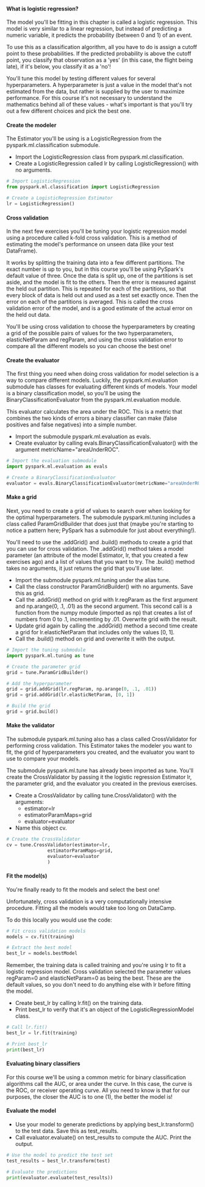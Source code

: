 #### What is logistic regression?
The model you'll be fitting in this chapter is called a logistic regression. This model is very similar to a linear regression, but instead of predicting a numeric variable, it predicts the probability (between 0 and 1) of an event.

To use this as a classification algorithm, all you have to do is assign a cutoff point to these probabilities. If the predicted probability is above the cutoff point, you classify that observation as a 'yes' (in this case, the flight being late), if it's below, you classify it as a 'no'!

You'll tune this model by testing different values for several hyperparameters. A hyperparameter is just a value in the model that's not estimated from the data, but rather is supplied by the user to maximize performance. For this course it's not necessary to understand the mathematics behind all of these values - what's important is that you'll try out a few different choices and pick the best one.

#### Create the modeler
The Estimator you'll be using is a LogisticRegression from the pyspark.ml.classification submodule.
* Import the LogisticRegression class from pyspark.ml.classification.
* Create a LogisticRegression called lr by calling LogisticRegression() with no arguments.
```python
# Import LogisticRegression
from pyspark.ml.classification import LogisticRegression

# Create a LogisticRegression Estimator
lr = LogisticRegression()
```

#### Cross validation
In the next few exercises you'll be tuning your logistic regression model using a procedure called k-fold cross validation. This is a method of estimating the model's performance on unseen data (like your test DataFrame).

It works by splitting the training data into a few different partitions. The exact number is up to you, but in this course you'll be using PySpark's default value of three. Once the data is split up, one of the partitions is set aside, and the model is fit to the others. Then the error is measured against the held out partition. This is repeated for each of the partitions, so that every block of data is held out and used as a test set exactly once. Then the error on each of the partitions is averaged. This is called the cross validation error of the model, and is a good estimate of the actual error on the held out data.

You'll be using cross validation to choose the hyperparameters by creating a grid of the possible pairs of values for the two hyperparameters, elasticNetParam and regParam, and using the cross validation error to compare all the different models so you can choose the best one!

#### Create the evaluator
The first thing you need when doing cross validation for model selection is a way to compare different models. Luckily, the pyspark.ml.evaluation submodule has classes for evaluating different kinds of models. Your model is a binary classification model, so you'll be using the BinaryClassificationEvaluator from the pyspark.ml.evaluation module.

This evaluator calculates the area under the ROC. This is a metric that combines the two kinds of errors a binary classifier can make (false positives and false negatives) into a simple number. 

* Import the submodule pyspark.ml.evaluation as evals.
* Create evaluator by calling evals.BinaryClassificationEvaluator() with the argument metricName="areaUnderROC".
```python
# Import the evaluation submodule
import pyspark.ml.evaluation as evals

# Create a BinaryClassificationEvaluator
evaluator = evals.BinaryClassificationEvaluator(metricName="areaUnderROC")
```

#### Make a grid
Next, you need to create a grid of values to search over when looking for the optimal hyperparameters. The submodule pyspark.ml.tuning includes a class called ParamGridBuilder that does just that (maybe you're starting to notice a pattern here; PySpark has a submodule for just about everything!).

You'll need to use the .addGrid() and .build() methods to create a grid that you can use for cross validation. The .addGrid() method takes a model parameter (an attribute of the model Estimator, lr, that you created a few exercises ago) and a list of values that you want to try. The .build() method takes no arguments, it just returns the grid that you'll use later.
* Import the submodule pyspark.ml.tuning under the alias tune.
* Call the class constructor ParamGridBuilder() with no arguments. Save this as grid.
* Call the .addGrid() method on grid with lr.regParam as the first argument and np.arange(0, .1, .01) as the second argument. This second call is a function from the numpy module (imported as np) that creates a list of numbers from 0 to .1, incrementing by .01. Overwrite grid with the result.
* Update grid again by calling the .addGrid() method a second time create a grid for lr.elasticNetParam that includes only the values [0, 1].
* Call the .build() method on grid and overwrite it with the output.
```python
# Import the tuning submodule
import pyspark.ml.tuning as tune

# Create the parameter grid
grid = tune.ParamGridBuilder()

# Add the hyperparameter
grid = grid.addGrid(lr.regParam, np.arange(0, .1, .01))
grid = grid.addGrid(lr.elasticNetParam, [0, 1])

# Build the grid
grid = grid.build()
```

#### Make the validator
The submodule pyspark.ml.tuning also has a class called CrossValidator for performing cross validation. This Estimator takes the modeler you want to fit, the grid of hyperparameters you created, and the evaluator you want to use to compare your models.

The submodule pyspark.ml.tune has already been imported as tune. You'll create the CrossValidator by passing it the logistic regression Estimator lr, the parameter grid, and the evaluator you created in the previous exercises.
* Create a CrossValidator by calling tune.CrossValidator() with the arguments:
	* estimator=lr
	* estimatorParamMaps=grid
	* evaluator=evaluator
* Name this object cv.
```python
# Create the CrossValidator
cv = tune.CrossValidator(estimator=lr,
               estimatorParamMaps=grid,
               evaluator=evaluator
               )
```

#### Fit the model(s)
You're finally ready to fit the models and select the best one!

Unfortunately, cross validation is a very computationally intensive procedure. Fitting all the models would take too long on DataCamp.

To do this locally you would use the code:
```python
# Fit cross validation models
models = cv.fit(training)

# Extract the best model
best_lr = models.bestModel
```

Remember, the training data is called training and you're using lr to fit a logistic regression model. Cross validation selected the parameter values regParam=0 and elasticNetParam=0 as being the best. These are the default values, so you don't need to do anything else with lr before fitting the model.

* Create best_lr by calling lr.fit() on the training data.
* Print best_lr to verify that it's an object of the LogisticRegressionModel class.
```python
# Call lr.fit()
best_lr = lr.fit(training)

# Print best_lr
print(best_lr)
```

#### Evaluating binary classifiers
For this course we'll be using a common metric for binary classification algorithms call the AUC, or area under the curve. In this case, the curve is the ROC, or receiver operating curve. All you need to know is that for our purposes, the closer the AUC is to one (1), the better the model is!

#### Evaluate the model
* Use your model to generate predictions by applying best_lr.transform() to the test data. Save this as test_results.
* Call evaluator.evaluate() on test_results to compute the AUC. Print the output.
```python
# Use the model to predict the test set
test_results = best_lr.transform(test)

# Evaluate the predictions
print(evaluator.evaluate(test_results))
```